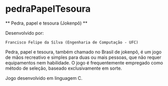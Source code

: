 # pedraPapelTesoura

** Pedra, papel e tesoura (Jokenpô) **

Desenvolvido por:

    Francisco Felipe da Silva (Engenharia de Computação - UFC)

Pedra, papel e tesoura, também chamado no Brasil de jokenpô, é um jogo de mãos recreativo e simples para duas ou mais pessoas, que não requer equipamentos nem habilidade. O jogo é frequentemente empregado como método de seleção, baseado exclusivamente em sorte.

Jogo desenvolvido em linguagem C.
